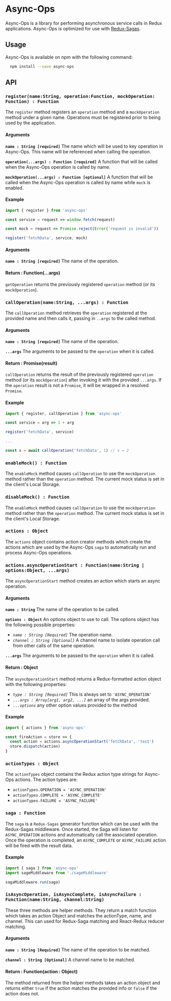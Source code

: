# Async-Ops
Async-Ops is a library for performing asynchronous service calls in Redux applications.  Async-Ops is optimized for use with [Redux-Sagas](https://redux-saga.js.org/).

## Usage
Async-Ops is available on npm with the following command:
```bash
  npm install --save async-ops
```

## API
### `register(name:String, operation:Function, mockOperation: Function) : Function`
The `register` method registers an `operation` method and a `mockOperation` method under a given name.  Operations must be registered prior to being used by the application.

#### Arguments

**`name : String [required]`** The name which will be used to key operation in Async-Ops.  This name will be referenced when calling the operation.

**`operation(...args) : Function [required]`** A function that will be called when the Async-Ops operation is called by name.

**`mockOperation(...args) : Function [optional]`** A function that will be called when the Async-Ops operation is called by name while `mock` is enabled.

#### Example
```javascript
import { register } from 'async-ops'

const service = request => window.fetch(request)

const mock = request => Promise.reject(Error('request is invalid'))

register('fetchData', service, mock)
```

#### Arguments

**`name : String [required]`** The name of the operation.

#### Return : Function(...args)
`getOperation` returns the previously registered `operation` method (or its `mockOperation`).

### `callOperation(name:String, ...args) : Function`
The `callOperation` method retrieves the `operation` registered at the provided name and then calls it, passing in `..args` to the called method.

#### Arguments

**`name : String [required]`** The name of the operation.

**`...args`** The arguments to be passed to the `operation` when it is called.


#### Return : Promise(result)
`callOperation` returns the result of the previously registered `operation` method (or its `mockOperation`) after invoking it with the provided `...args`.  If the `operation` result is not a `Promise`, it will be wrapped in a resolved `Promise`.

#### Example
```javascript
import { register, callOperation } from 'async-ops'

const service = arg => 1 + arg

register('fetchData', service)

...

const x = await callOperation('fetchData', 1) // x = 2
```

### `enableMock() : Function`
The `enableMock` method causes `callOperation` to use the `mockOperation` method rather than the  `operation` method.  The current mock status is set in the client's Local Storage.

### `disableMock() : Function`
The `enableMock` method causes `callOperation` to use the `mockOperation` method rather than the  `operation` method.  The current mock status is set in the client's Local Storage.

### `actions : Object`

The `actions` object contains action creator methods which create the actions which are used by the Async-Ops `saga` to automatically run and process Async-Ops operations.

### `actions.asyncOperationStart : Function(name:String | options:Object, ...args)`

The `asyncOperationStart` method creates an action which starts an async operation.

#### Arguments

**`name : String`** The name of the operation to be called.

**`options : Object`** An options object to use to call.  The options object has the following possible properties:
* *`name : String [Required]`* The operation name.
* *`channel : String [Optional]`* A channel name to isolate operation call from other calls of the same operation.

**`...args`** The arguments to be passed to the `operation` when it is called.

#### Return : Object
The `asyncOperationStart` method returns a Redux-formatted action object with the following properties:
  * *`type : String [Required]`* This is always set to `'ASYNC_OPERATION'`
  * *`...args : Array[arg1, arg2, ...]`* an array of the args provided.
  * *`...options`* any other option values provided to the method

#### Example
```javascript
import { actions } from 'async-ops'

const fireAction = store => {
  const action = actions.asyncOperationStart('fetchData', 'test')
  store.dispatch(action)
}
```

### `actionTypes : Object`

The `actionTypes` object contains the Redux action type strings for Async-Ops actions.  The action types are:
* `actionTypes.OPERATION = 'ASYNC_OPERATION'`
* `actionTypes.COMPLETE = 'ASYNC_COMPLETE'`
* `actionTypes.FAILURE = 'ASYNC_FAILURE'`

### `saga : Function`

The `saga` is a `Redux-Sagas` generator function which can be used with the Redux-Sagas middleware.  Once started, the Saga will listen for `ASYNC_OPERATION` actions and automatically call the associated operation.  Once the operation is completed, an `ASYNC_COMPLETE` or `ASYNC_FAILURE` action will be fired with the result data.

#### Example
```javascript
import { saga } from 'async-ops'
import sageMiddleware from './sageMiddleware'

sagaMiddleware.run(saga)
```

### `isAsyncOperation, isAsyncComplete, isAsyncFailure : Function(name:String, channel:String)`

These three methods are helper methods.  They return a match function which takes an action Object and matches the actionType, name, and channel.  This can used for Redux-Saga matching and React-Redux reducer matching.

#### Arguments

**`name : String [Required]`** The name of the operation to be matched.

**`channel : String [Optional]`** A channel name to be matched.

#### Return : Function(action : Object)
The method returned from the helper methods takes an action object and returns either `true` if the action matches the provided info or `false` if the action does not.

